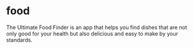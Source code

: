 # food
The Ultimate Food Finder is an app that helps you find dishes that are not only good for your health but also delicious and easy to make by your standards.
